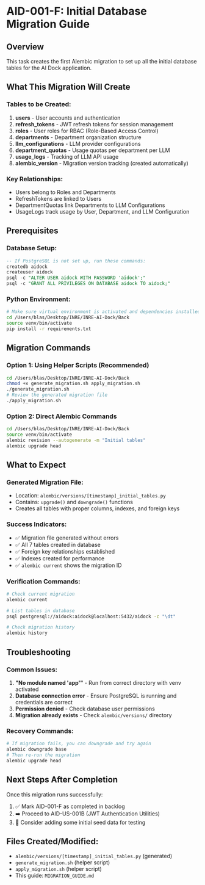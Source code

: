 # AID-001-F: Initial Database Migration Guide

## Overview
This task creates the first Alembic migration to set up all the initial database tables for the AI Dock application.

## What This Migration Will Create

### Tables to be Created:
1. **users** - User accounts and authentication
2. **refresh_tokens** - JWT refresh tokens for session management  
3. **roles** - User roles for RBAC (Role-Based Access Control)
4. **departments** - Department organization structure
5. **llm_configurations** - LLM provider configurations
6. **department_quotas** - Usage quotas per department per LLM
7. **usage_logs** - Tracking of LLM API usage
8. **alembic_version** - Migration version tracking (created automatically)

### Key Relationships:
- Users belong to Roles and Departments
- RefreshTokens are linked to Users
- DepartmentQuotas link Departments to LLM Configurations
- UsageLogs track usage by User, Department, and LLM Configuration

## Prerequisites

### Database Setup:
```sql
-- If PostgreSQL is not set up, run these commands:
createdb aidock
createuser aidock
psql -c "ALTER USER aidock WITH PASSWORD 'aidock';"
psql -c "GRANT ALL PRIVILEGES ON DATABASE aidock TO aidock;"
```

### Python Environment:
```bash
# Make sure virtual environment is activated and dependencies installed
cd /Users/blas/Desktop/INRE/INRE-AI-Dock/Back
source venv/bin/activate
pip install -r requirements.txt
```

## Migration Commands

### Option 1: Using Helper Scripts (Recommended)
```bash
cd /Users/blas/Desktop/INRE/INRE-AI-Dock/Back
chmod +x generate_migration.sh apply_migration.sh
./generate_migration.sh
# Review the generated migration file
./apply_migration.sh
```

### Option 2: Direct Alembic Commands
```bash
cd /Users/blas/Desktop/INRE/INRE-AI-Dock/Back
source venv/bin/activate
alembic revision --autogenerate -m "Initial tables"
alembic upgrade head
```

## What to Expect

### Generated Migration File:
- Location: `alembic/versions/[timestamp]_initial_tables.py`
- Contains: `upgrade()` and `downgrade()` functions
- Creates all tables with proper columns, indexes, and foreign keys

### Success Indicators:
- ✅ Migration file generated without errors
- ✅ All 7 tables created in database
- ✅ Foreign key relationships established
- ✅ Indexes created for performance
- ✅ `alembic current` shows the migration ID

### Verification Commands:
```bash
# Check current migration
alembic current

# List tables in database
psql postgresql://aidock:aidock@localhost:5432/aidock -c "\dt"

# Check migration history
alembic history
```

## Troubleshooting

### Common Issues:
1. **"No module named 'app'"** - Run from correct directory with venv activated
2. **Database connection error** - Ensure PostgreSQL is running and credentials are correct
3. **Permission denied** - Check database user permissions
4. **Migration already exists** - Check `alembic/versions/` directory

### Recovery Commands:
```bash
# If migration fails, you can downgrade and try again
alembic downgrade base
# Then re-run the migration
alembic upgrade head
```

## Next Steps After Completion

Once this migration runs successfully:
1. ✅ Mark AID-001-F as completed in backlog
2. ➡️ Proceed to AID-US-001B (JWT Authentication Utilities)
3. 🧪 Consider adding some initial seed data for testing

## Files Created/Modified:
- `alembic/versions/[timestamp]_initial_tables.py` (generated)
- `generate_migration.sh` (helper script)
- `apply_migration.sh` (helper script)
- This guide: `MIGRATION_GUIDE.md`
